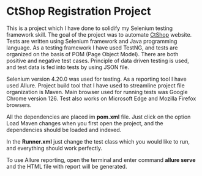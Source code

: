 
# CtShop Registration Project

This is a project which I have done to solidify my Selenium testing framework skill. The goal of the project was to automate [CtShop](https://ctshop.rs) website. Tests are written using Selenium framework and Java programming language. As a testing framework I have used TestNG, and tests are organized on the basis of POM (Page Object Model). There are both positive and negative test cases. Principle of data driven testing is used, and test data is fed into tests by using JSON file.

Selenium version 4.20.0 was used for testing. As a reporting tool I have used Allure. Project build tool that I have used to streamline project file organization is Maven. Main browser used for running tests was Google Chrome version 126. Test also works on Microsoft Edge and Mozilla Firefox browsers.

All the dependencies are placed im **pom.xml** file. Just click on the option Load Maven changes when you first open the project, and the dependencies should be loaded and indexed.

In the **Runner.xml** just change the test class which you would like to run, and everything should work perfectly.

To use Allure reporting, open the terminal and enter command **allure serve** and the HTML file with report will be generated. 
